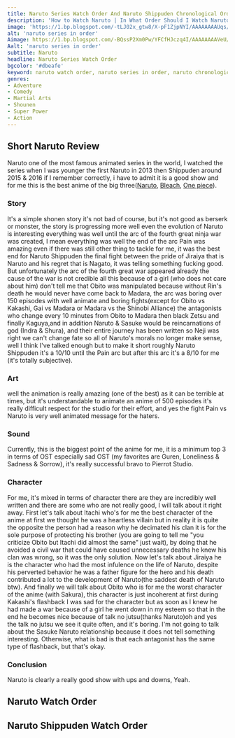 ```yaml
---
title: Naruto Series Watch Order And Naruto Shippuden Chronological Order
description: 'How to Watch Naruto | In What Order Should I Watch Naruto | Naruto Series Watch Order |  Naruto Series | Naruto Chronological Order'
image: 'https://1.bp.blogspot.com/-tLJ02x_gtw8/X-pF1ZjpNYI/AAAAAAAAUqs/JN-COI04hyoZUFr6NcMflaCPQyC9IXOvgCLcBGAsYHQ/w437-h640/naruto%2Bseries%2Bin%2Border.webp'
alt: 'naruto series in order'
Aimage: https://1.bp.blogspot.com/-BQssP2Xm0Pw/YFCfHJczq4I/AAAAAAAAVeU/baU6LETNqegTQoM4CFZjCc91O0K8gdDfACLcBGAsYHQ/s16000/Naruto-Series-Watch-Order.webp
Aalt: 'naruto series in order'
subtitle: Naruto
headline: Naruto Series Watch Order
bgcolor: '#dbeafe'
keyword: naruto watch order, naruto series in order, naruto chronological order, naruto order to watch, naruto series in chronological order, naruto series order, naruto chronological order to watch
genres: 
- Adventure
- Comedy
- Martial Arts
- Shounen
- Super Power
- Action
---
```

## Short Naruto Review

Naruto one of the most famous animated series in the world, I watched the series when I was younger the first Naruto in 2013 then Shippuden around 2015 & 2016 if I remember correctly, i have to admit it is a good show and for me this is the best anime of the big three([Naruto](https://en.wikipedia.org/wiki/Naruto), [Bleach](https://en.wikipedia.org/wiki/Bleach_(TV_series)), [One piece](https://en.wikipedia.org/wiki/One_Piece)).

### Story

It's a simple shonen story it's not bad of course, but it's not good as berserk or monster, the story is progressing more well even the evolution of Naruto is interesting everything was well until the arc of the fourth great ninja war was created, I mean everything was well the end of the arc Pain was amazing even if there was still other thing to tackle for me, it was the best end for Naruto Shippuden the final fight between the pride of Jiraiya that is Naruto and his regret that is Nagato, it was telling something fucking good. But unfortunately the arc of the fourth great war appeared already the cause of the war is not credible all this because of a girl (who does not care about him) don't tell me that Obito was manipulated because without Rin's death he would never have come back to Madara, the arc was boring over 150 episodes with well animate and boring fights(except for Obito vs Kakashi, Gai vs Madara or Madara vs the Shinobi Alliance) the antagonists who change every 10 minutes from Obito to Madara then black Zetsu and finally Kaguya,and in addition Naruto & Sasuke would be reincarnations of god (Indra & Shura), and their entire journey has been written so Neji was right we can't change fate so all of Naruto's morals no longer make sense, well I think I've talked enough but to make it short roughly Naruto Shippuden it's a 10/10 until the Pain arc but after this arc it's a 8/10 for me (it's totally subjective).

### Art

well the animation is really amazing (one of the best) as it can be terrible at times, but it's understandable to animate an anime of 500 episodes it's really difficult respect for the studio for their effort, and yes the fight Pain vs Naruto is very well animated message for the haters.

### Sound

Currently, this is the biggest point of the anime for me, it is a minimum top 3 in terms of OST especially sad OST (my favorites are Guren, Loneliness & Sadness & Sorrow), it's really successful bravo to Pierrot Studio.

### Character

For me, it's mixed in terms of character there are they are incredibly well written and there are some who are not really good, I will talk about it right away. First let's talk about Itachi who's for me the best character of the anime at first we thought he was a heartless villain but in reality it is quite the opposite the person had a reason why he decimated his clan it is for the sole purpose of protecting his brother (you are going to tell me "you criticize Obito but Itachi did almost the same" just wait), by doing that he avoided a civil war that could have caused unnecessary deaths he knew his clan was wrong, so it was the only solution. Now let's talk about Jiraiya he is the character who had the most infulence on the life of Naruto, despite his perverted behavior he was a father figure for the hero and his death contributed a lot to the development of Naruto(the saddest death of Naruto btw). And finally we will talk about Obito who is for me the worst character of the anime (with Sakura), this character is just incoherent at first during Kakashi's flashback I was sad for the character but as soon as I knew he had made a war because of a girl he went down in my esteem so that in the end he becomes nice because of talk no jutsu(thanks Naruto)oh and yes the talk no jutsu we see it quite often, and it's boring. I'm not going to talk about the Sasuke Naruto relationship because it does not tell something interesting. Otherwise, what is bad is that each antagonist has the same type of flashback, but that's okay.

### Conclusion

Naruto is clearly a really good show with ups and downs, Yeah.

## Naruto Watch Order

<client-only>
<card-color :text='[
   "Episodes 1-5",
   "Find the Four-Leaf Red Clover! OVA",
   "Episodes 6-19",
   "Naruto: The Cross Roads. OVA",
   "Episodes 20-101",
   "Mission: Protect the Waterfall Village! OVA",
   "Naruto the Movie: Ninja Clash in the Land of Snow",
   "Episodes 102-160",
   "Naruto the Movie: The Legend of the Stone of Gelel",
   "Episodes 161-196",
   "Naruto the Movie: Guardians of the Crescent Moon Kingdom",
   "Episodes 197-220"
]'></card-color>
</client-only>

## Naruto Shippuden Watch Order

<client-only>
<card-color :ind='13' :text='[
	"Episodes 1-32",
	"Naruto Shippuden the Movie",
	"Episodes 32-71",
	"Naruto Shippuden the Movie: Bonds",
	"Episodes 72-126",
	"Naruto Shippuden the Movie: The Will of Fire",
	"Episodes 127-143",
	"Naruto Shippuden the Movie: The Lost Tower",
	"Episodes 144 - 196",
	"Naruto the Movie: Blood Prison",
	"Episodes 197-219",
	"Chunin Exam on Fire! Naruto vs. Konohamaru! OVA",
	"Episodes 220 - 251",
	"Road to Ninja: Naruto the Movie",
	"Episodes 252-483",
	"Read Kakashi Hiden: Lightning in the Icy Sky! Manga",
	"Episodes 489-493",
	"The Last: Naruto the Movie",
	"Read Sakura Hidden: Thoughts of Love, Riding Upon a Spring Breeze! Manga",
	"Episodes 494-500",
	"Read Gaara Hiden: A Sandstorm Mirage! Manga",
	"Read Akatsuki Hiden: Evil Flowers in Full Bloom! Manga",
	"Episodes 484-488",
	"The Day Naruto Became Hokage OVA"
]'></card-color>
</client-only>